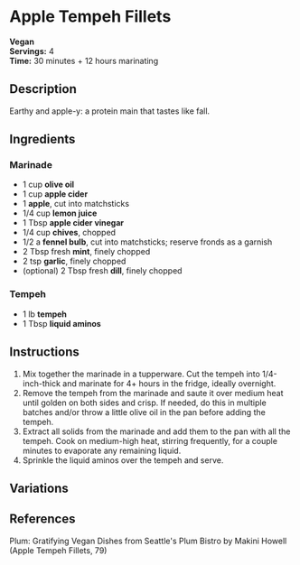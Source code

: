 # Apple Tempeh Fillets

**Vegan**  
**Servings:** 4  
**Time:** 30 minutes + 12 hours marinating

## Description

Earthy and apple-y: a protein main that tastes like fall.

## Ingredients

### Marinade
- 1 cup **olive oil**
- 1 cup **apple cider**
- 1 **apple**, cut into matchsticks
- 1/4 cup **lemon juice**
- 1 Tbsp **apple cider vinegar**
- 1/4 cup **chives**, chopped
- 1/2 a **fennel bulb**, cut into matchsticks; reserve fronds as a garnish
- 2 Tbsp fresh **mint**, finely chopped
- 2 tsp **garlic**, finely chopped
- (optional) 2 Tbsp fresh **dill**, finely chopped

### Tempeh
- 1 lb **tempeh**
- 1 Tbsp **liquid aminos**

## Instructions

1. Mix together the marinade in a tupperware. Cut the tempeh into 1/4-inch-thick and marinate for 4+ hours in the fridge, ideally overnight.
2. Remove the tempeh from the marinade and saute it over medium heat until golden on both sides and crisp. If needed, do this in multiple batches and/or throw a little olive oil in the pan before adding the tempeh.
3. Extract all solids from the marinade and add them to the pan with all the tempeh. Cook on medium-high heat, stirring frequently, for a couple minutes to evaporate any remaining liquid.
4. Sprinkle the liquid aminos over the tempeh and serve.

## Variations

## References

Plum: Gratifying Vegan Dishes from Seattle's Plum Bistro by Makini Howell (Apple Tempeh Fillets, 79)